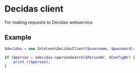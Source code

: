 # Decidas client

For making requests to Decidas webservice

## Example

```php
$decidas = new Inteleon\DecidasClient($username, $password);

if ($person = $decidas->personSearch($PersonNr, $ConfigNr) {
    print_r($person);
}
```